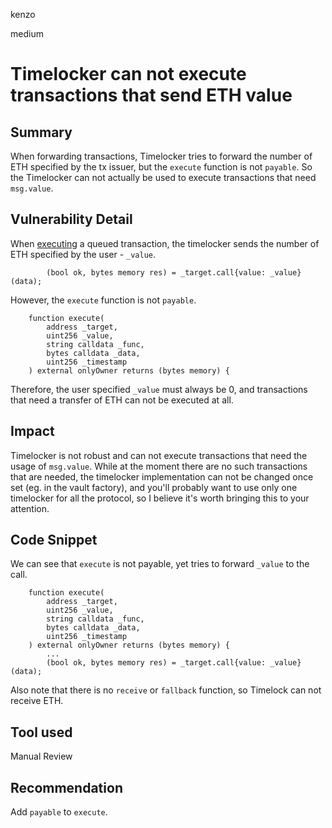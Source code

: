 kenzo

medium

# Timelocker can not execute transactions that send ETH value

## Summary
When forwarding transactions, Timelocker tries to forward the number of ETH specified by the tx issuer, but the `execute` function is not `payable`.
So the Timelocker can not actually be used to execute transactions that need `msg.value`.

## Vulnerability Detail
When [executing](https://github.com/sherlock-audit/2023-03-Y2K/blob/main/Earthquake/src/v2/TimeLock.sol#L113) a queued transaction, the timelocker sends the number of ETH specified by the user - `_value`.
```solidity
        (bool ok, bytes memory res) = _target.call{value: _value}(data);
```
However, the `execute` function is not `payable`.
```solidity
    function execute(
        address _target,
        uint256 _value,
        string calldata _func,
        bytes calldata _data,
        uint256 _timestamp
    ) external onlyOwner returns (bytes memory) {
```
Therefore, the user specified `_value` must always be 0, and transactions that need a transfer of ETH can not be executed at all.

## Impact
Timelocker is not robust and can not execute transactions that need the usage of `msg.value`.
While at the moment there are no such transactions that are needed,
the timelocker implementation can not be changed once set (eg. in the vault factory),
and you'll probably want to use only one timelocker for all the protocol,
so I believe it's worth bringing this to your attention.

## Code Snippet
We can see that `execute` is not payable, yet tries to forward `_value` to the call.
```solidity
    function execute(
        address _target,
        uint256 _value,
        string calldata _func,
        bytes calldata _data,
        uint256 _timestamp
    ) external onlyOwner returns (bytes memory) {
        ...
        (bool ok, bytes memory res) = _target.call{value: _value}(data);
```

Also note that there is no `receive` or `fallback` function, so Timelock can not receive ETH.

## Tool used

Manual Review

## Recommendation
Add `payable` to `execute`.
